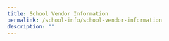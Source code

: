 ```yaml
---
title: School Vendor Information
permalink: /school-info/school-vendor-information
description: ""
---
```

